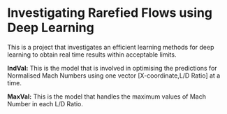 # Investigating Rarefied Flows using Deep Learning

This is a project that investigates an efficient learning methods for deep learning to obtain real time results within acceptable limits.

**IndVal:** This is the model that is involved in optimising the predictions for Normalised Mach Numbers using one vector [X-coordinate,L/D Ratio] at a time.

**MaxVal:** This is the model that handles the maximum values of Mach Number in each L/D Ratio.